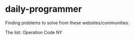 # daily-programmer

Finding problems to solve from these websites/communities.

The list:
Operation Code NY
